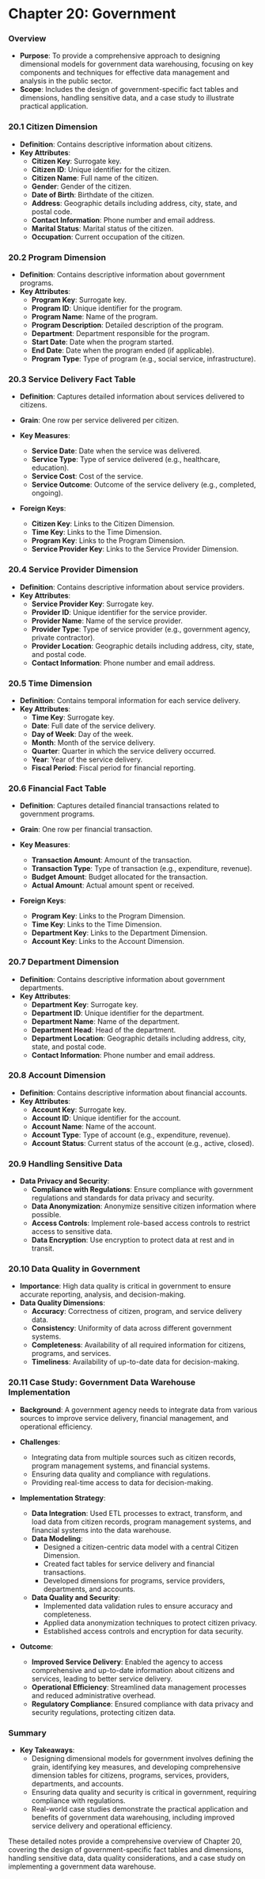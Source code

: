# Chapter 20: Government

### Overview
- **Purpose**: To provide a comprehensive approach to designing dimensional models for government data warehousing, focusing on key components and techniques for effective data management and analysis in the public sector.
- **Scope**: Includes the design of government-specific fact tables and dimensions, handling sensitive data, and a case study to illustrate practical application.

### 20.1 Citizen Dimension
- **Definition**: Contains descriptive information about citizens.
- **Key Attributes**:
  - **Citizen Key**: Surrogate key.
  - **Citizen ID**: Unique identifier for the citizen.
  - **Citizen Name**: Full name of the citizen.
  - **Gender**: Gender of the citizen.
  - **Date of Birth**: Birthdate of the citizen.
  - **Address**: Geographic details including address, city, state, and postal code.
  - **Contact Information**: Phone number and email address.
  - **Marital Status**: Marital status of the citizen.
  - **Occupation**: Current occupation of the citizen.

### 20.2 Program Dimension
- **Definition**: Contains descriptive information about government programs.
- **Key Attributes**:
  - **Program Key**: Surrogate key.
  - **Program ID**: Unique identifier for the program.
  - **Program Name**: Name of the program.
  - **Program Description**: Detailed description of the program.
  - **Department**: Department responsible for the program.
  - **Start Date**: Date when the program started.
  - **End Date**: Date when the program ended (if applicable).
  - **Program Type**: Type of program (e.g., social service, infrastructure).

### 20.3 Service Delivery Fact Table
- **Definition**: Captures detailed information about services delivered to citizens.
- **Grain**: One row per service delivered per citizen.
- **Key Measures**:
  - **Service Date**: Date when the service was delivered.
  - **Service Type**: Type of service delivered (e.g., healthcare, education).
  - **Service Cost**: Cost of the service.
  - **Service Outcome**: Outcome of the service delivery (e.g., completed, ongoing).

- **Foreign Keys**:
  - **Citizen Key**: Links to the Citizen Dimension.
  - **Time Key**: Links to the Time Dimension.
  - **Program Key**: Links to the Program Dimension.
  - **Service Provider Key**: Links to the Service Provider Dimension.

### 20.4 Service Provider Dimension
- **Definition**: Contains descriptive information about service providers.
- **Key Attributes**:
  - **Service Provider Key**: Surrogate key.
  - **Provider ID**: Unique identifier for the service provider.
  - **Provider Name**: Name of the service provider.
  - **Provider Type**: Type of service provider (e.g., government agency, private contractor).
  - **Provider Location**: Geographic details including address, city, state, and postal code.
  - **Contact Information**: Phone number and email address.

### 20.5 Time Dimension
- **Definition**: Contains temporal information for each service delivery.
- **Key Attributes**:
  - **Time Key**: Surrogate key.
  - **Date**: Full date of the service delivery.
  - **Day of Week**: Day of the week.
  - **Month**: Month of the service delivery.
  - **Quarter**: Quarter in which the service delivery occurred.
  - **Year**: Year of the service delivery.
  - **Fiscal Period**: Fiscal period for financial reporting.

### 20.6 Financial Fact Table
- **Definition**: Captures detailed financial transactions related to government programs.
- **Grain**: One row per financial transaction.
- **Key Measures**:
  - **Transaction Amount**: Amount of the transaction.
  - **Transaction Type**: Type of transaction (e.g., expenditure, revenue).
  - **Budget Amount**: Budget allocated for the transaction.
  - **Actual Amount**: Actual amount spent or received.

- **Foreign Keys**:
  - **Program Key**: Links to the Program Dimension.
  - **Time Key**: Links to the Time Dimension.
  - **Department Key**: Links to the Department Dimension.
  - **Account Key**: Links to the Account Dimension.

### 20.7 Department Dimension
- **Definition**: Contains descriptive information about government departments.
- **Key Attributes**:
  - **Department Key**: Surrogate key.
  - **Department ID**: Unique identifier for the department.
  - **Department Name**: Name of the department.
  - **Department Head**: Head of the department.
  - **Department Location**: Geographic details including address, city, state, and postal code.
  - **Contact Information**: Phone number and email address.

### 20.8 Account Dimension
- **Definition**: Contains descriptive information about financial accounts.
- **Key Attributes**:
  - **Account Key**: Surrogate key.
  - **Account ID**: Unique identifier for the account.
  - **Account Name**: Name of the account.
  - **Account Type**: Type of account (e.g., expenditure, revenue).
  - **Account Status**: Current status of the account (e.g., active, closed).

### 20.9 Handling Sensitive Data
- **Data Privacy and Security**:
  - **Compliance with Regulations**: Ensure compliance with government regulations and standards for data privacy and security.
  - **Data Anonymization**: Anonymize sensitive citizen information where possible.
  - **Access Controls**: Implement role-based access controls to restrict access to sensitive data.
  - **Data Encryption**: Use encryption to protect data at rest and in transit.

### 20.10 Data Quality in Government
- **Importance**: High data quality is critical in government to ensure accurate reporting, analysis, and decision-making.
- **Data Quality Dimensions**:
  - **Accuracy**: Correctness of citizen, program, and service delivery data.
  - **Consistency**: Uniformity of data across different government systems.
  - **Completeness**: Availability of all required information for citizens, programs, and services.
  - **Timeliness**: Availability of up-to-date data for decision-making.

### 20.11 Case Study: Government Data Warehouse Implementation
- **Background**: A government agency needs to integrate data from various sources to improve service delivery, financial management, and operational efficiency.
- **Challenges**:
  - Integrating data from multiple sources such as citizen records, program management systems, and financial systems.
  - Ensuring data quality and compliance with regulations.
  - Providing real-time access to data for decision-making.

- **Implementation Strategy**:
  - **Data Integration**: Used ETL processes to extract, transform, and load data from citizen records, program management systems, and financial systems into the data warehouse.
  - **Data Modeling**:
    - Designed a citizen-centric data model with a central Citizen Dimension.
    - Created fact tables for service delivery and financial transactions.
    - Developed dimensions for programs, service providers, departments, and accounts.
  - **Data Quality and Security**:
    - Implemented data validation rules to ensure accuracy and completeness.
    - Applied data anonymization techniques to protect citizen privacy.
    - Established access controls and encryption for data security.

- **Outcome**:
  - **Improved Service Delivery**: Enabled the agency to access comprehensive and up-to-date information about citizens and services, leading to better service delivery.
  - **Operational Efficiency**: Streamlined data management processes and reduced administrative overhead.
  - **Regulatory Compliance**: Ensured compliance with data privacy and security regulations, protecting citizen data.

### Summary
- **Key Takeaways**:
  - Designing dimensional models for government involves defining the grain, identifying key measures, and developing comprehensive dimension tables for citizens, programs, services, providers, departments, and accounts.
  - Ensuring data quality and security is critical in government, requiring compliance with regulations.
  - Real-world case studies demonstrate the practical application and benefits of government data warehousing, including improved service delivery and operational efficiency.

These detailed notes provide a comprehensive overview of Chapter 20, covering the design of government-specific fact tables and dimensions, handling sensitive data, data quality considerations, and a case study on implementing a government data warehouse.